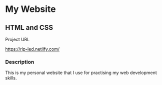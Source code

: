# My Website
## **HTML and CSS**

Project URL

https://rip-led.netlify.com/

### **Description**

This is my personal website that I use for practising my web development skills.